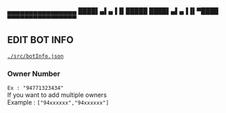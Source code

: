 




▄▄▄▄▄▄▄▄▄▄▄▄▄▄▄▄
████▌▄▌▄▐▐▌█████
████▌▄▌▄▐▐▌▀████
▀▀▀▀▀▀▀▀▀▀▀▀▀▀▀▀




## EDIT BOT INFO
[`./src/botInfo.json`](./src/json/botInfo.json)

### Owner Number
  `Ex : "94771323434"`<br>
  If you want to add multiple owners<br>
   Example : `["94xxxxxx","94xxxxxx"]`
